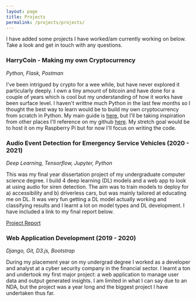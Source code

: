 ```yaml
---
layout: page
title: Projects
permalink: /projects/projects/
---
```


I have added some projects I have worked/am currently working on below. Take a look and get in touch with any questions.

<h3> HarryCoin - Making my own Cryptocurrency </h3>

<i> Python, Flask, Postman </i>

I've been intrigued by crypto for a wee while, but have never explored it particularly deeply. I own a tiny amount of bitcoin and have done for a couple of years which is cool but my understanding of how it works have been surface level. I haven't writtne much Python in the last few months so I thought the best way to learn would be to build my own cryptocurrency from scratch in Python. My main guide is <a href="https://hackernoon.com/learn-blockchains-by-building-one-117428612f46"> here</a>, but I'll be taking inspiration from other places I'll reference on my github <a href= "#">here</a>. My stretch goal would be to host it on my Raspberry Pi but for now I'll focus on writing the code.


<h3> Audio Event Detection for Emergency Service Vehicles (2020 - 2021) </h3>

<i> Deep Learning, Tensorflow, Jupyter, Python </i>

This was my final year dissertation project of my undergraduate computer science degree. I build 4 deep learning (DL) models and  a web app to look at using audio for siren detection. The aim was to train models to deploy for a) accessibility and b) driverless cars, but was mainly tailored at educating me on DL. It was very fun getting a DL model actually working and classifying results and I learnt a lot on model types and DL development. I have included a link to my final report below.

<a href="../FinalReport.pdf"> Project Report</a>

<h3> Web Application Development (2019 - 2020) </h3>

<i>Django, Git, D3.js, Bootstrap  </i>

During my placement year on my undergrad degree I worked as a developer and analyst at a cyber security company in the financial sector. I learnt a ton and undertook my first major project: a web application to manage user data and output generated insights. I am limited in what I can say due to an NDA, but the project was a year long and the biggest project I have undertaken thus far.
